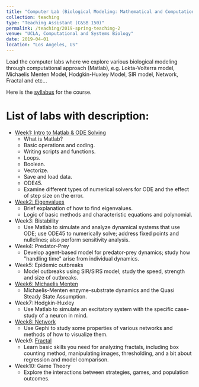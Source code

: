```yaml
---
title: "Computer Lab (Biological Modeling: Mathematical and Computational Approaches)"
collection: teaching
type: "Teaching Assistant (C&SB 150)"
permalink: /teaching/2019-spring-teaching-2
venue: "UCLA, Computational and Systems Biology"
date: 2019-04-01
location: "Los Angeles, US"
---
```


Lead the computer labs where we explore various biological modeling through computational approach (Matlab), e.g. Lokta-Volterra model, Michaelis Menten Model, Hodgkin-Huxley Model, SIR model, Network, Fractal and etc...

Here is the [syllabus](https://tlin56.github.io/files/150_lab_syllabus_spring_2019.pdf) for the course.

List of labs with description:
======
- [Week1: Intro to Matlab & ODE Solving](https://tlin56.github.io/files/lab1_lecture_notes_csb150_spring_2019_website.pdf)
  - What is Matlab?
  - Basic operations and coding.
  - Writing scripts and functions.
  - Loops.
  - Boolean.
  - Vectorize.
  - Save and load data.
  - ODE45.
  - Examine different types of numerical solvers for ODE and the effect of step size on the error.
- [Week2: Eigenvalues](https://tlin56.github.io/files/lab2_lecture_notes_csb150_spring_2019.pdf)
  - Brief explanation of how to find eigenvalues. 
  - Logic of basic methods and characteristic equations and polynomial.
- Week3: Bistability
  - Use Matlab to simulate and analyze dynamical systems that use ODE; use ODE45 to numerically solve; address fixed points and nullclines; also perform sensitivity analysis.
- Week4: Predator-Prey
  - Develop agent-based model for predator-prey dynamics; study how "handling time" arise from individual dynamics.
- Week5: Epidemic outbreaks
  - Model outbreaks using SIR/SIRS model; study the speed, strength and size of outbreaks.
- [Week6: Michaelis Menten](https://tlin56.github.io/files/lab6_lecture_notes_csb150_spring_2019.pdf)
  - Michaelis-Menten enzyme-substrate dynamics and the Quasi Steady State Assumption.
- Week7: Hodgkin-Huxley
  - Use Matlab to simulate an excitatory system with the specific case-study of a neuron in mind.
- [Week8: Network](https://tlin56.github.io/files/Lab8_Network.pdf)
  - Use Gephi to study some properties of various networks and methods of how to visualize them.
- Week9: [Fractal](https://tlin56.github.io/files/lab9_Fractals.pdf)
  - Learn basic skills you need for analyzing fractals, including box counting method, manipulating images, thresholding, and a bit about regression and model comparison.
- Week10: Game Theory
  - Explore the interactions between strategies, games, and population outcomes.
